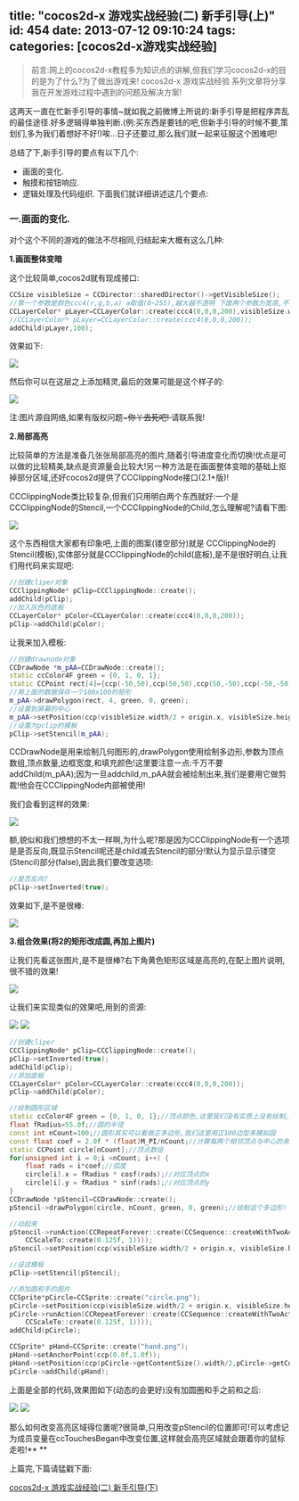title: "cocos2d-x 游戏实战经验(二) 新手引导(上)"
id: 454
date: 2013-07-12 09:10:24
tags:
categories: [cocos2d-x游戏实战经验]
---

> 前言:网上的cocos2d-x教程多为知识点的讲解,但我们学习cocos2d-x的目的是为了什么?为了做出游戏来! cocos2d-x 游戏实战经验 系列文章将分享我在开发游戏过程中遇到的问题及解决方案!


<!--more-->
这两天一直在忙新手引导的事情~就如我之前微博上所说的:新手引导是把程序弄乱的最佳途径.好多逻辑得单独判断.(例:买东西是要钱的吧,但新手引导的时候不要,策划们,多为我们着想好不好!)唉...日子还要过,那么我们就一起来征服这个困难吧!



总结了下,新手引导的要点有以下几个:

*   画面的变化.
*   触摸和按钮响应.
*   逻辑处理及代码组织.
下面我们就详细讲述这几个要点:

<!--more-->

### **一.画面的变化.**

对个这个不同的游戏的做法不尽相同,归结起来大概有这么几种:

**1.画面整体变暗**

这个比较简单,cocos2d就有现成接口:
```c++
CCSize visibleSize = CCDirector::sharedDirector()->getVisibleSize();
//第一个参数是颜色ccc4(r,g,b,a) a取值(0~255),越大越不透明 下面两个参数为宽高,不传默认为屏幕大小
CCLayerColor* pLayer=CCLayerColor::create(ccc4(0,0,0,200),visibleSize.width,visibleSize.height);
//CCLayerColor* pLayer=CCLayerColor::create(ccc4(0,0,0,200));
addChild(pLayer,100);
```
效果如下:

![](/images/8bebf85cd9542e0f88c7ee3255a7acc18702246e.png)

然后你可以在这层之上添加精灵,最后的效果可能是这个样子的:

![](/images/59a6b1785d67bebd68e32147cf750bd7c56b07b6.jpg)

注:图片源自网络,如果有版权问题~<del>你丫去死吧! </del>请联系我!



**2.局部高亮**

比较简单的方法是准备几张张局部高亮的图片,随着引导进度变化而切换!优点是可以做的比较精美,缺点是资源量会比较大!另一种方法是在画面整体变暗的基础上抠掉部分区域,还好cocos2d提供了CCClippingNode接口(2.1+版)!

CCClippingNode类比较复杂,但我们只用明白两个东西就好:一个是CCClippingNode的Stencil,一个CCClippingNode的Child,怎么理解呢?请看下图:

![](/images/3bafb7cc8abe1b311d8783143f104a1fcf3fabc3.jpg)



这个东西相信大家都有印象吧,上面的图案(镂空部分)就是 CCClippingNode的Stencil(模板),实体部分就是CCClippingNode的child(底板),是不是很好明白,让我们用代码来实现吧:
```c++
//创建cliper对象
CCClippingNode* pClip=CCClippingNode::create();
addChild(pClip);
//加入灰色的底板
CCLayerColor* pColor=CCLayerColor::create(ccc4(0,0,0,200));
pClip->addChild(pColor);
```
让我来加入模板:
```c++
//创建drawnode对象
CCDrawNode *m_pAA=CCDrawNode::create();
static ccColor4F green = {0, 1, 0, 1};
static CCPoint rect[4]={ccp(-50,50),ccp(50,50),ccp(50,-50),ccp(-50,-50)};
//用上面的数据保存一个100x100的矩形
m_pAA->drawPolygon(rect, 4, green, 0, green);
//设置到屏幕的中心
m_pAA->setPosition(ccp(visibleSize.width/2 + origin.x, visibleSize.height/2 + origin.y));
//设置为pclip的模板
pClip->setStencil(m_pAA);
```
CCDrawNode是用来绘制几何图形的,drawPolygon使用绘制多边形,参数为顶点数组,顶点数量,边框宽度,和填充颜色!这里要注意一点:千万不要addChild(m_pAA);因为一旦addchild,m_pAA就会被绘制出来,我们是要用它做剪裁!他会在CCClippingNode内部被使用!

我们会看到这样的效果:

![](/images/619417dcbc781b892bbd10f639e0cfcf2f439081.png)



额,貌似和我们想想的不太一样啊,为什么呢?那是因为CCClippingNode有一个选项是是否反向,既显示Stencil呢还是child减去Stencil的部分!默认为显示显示镂空(Stencil)部分(false),因此我们要改变选项:
```c++
//是否反向?
pClip->setInverted(true);
```
效果如下,是不是很棒:

![](/images/66431e65814f0ba6af085db0028b02838cbe5ffc.png)





**3.组合效果(将2的矩形改成圆,再加上图片)**

让我们先看这张图片,是不是很棒?右下角黄色矩形区域是高亮的,在配上图片说明,很不错的效果!

![](/images/77dcc9c78e40e4cf541eb41c386a1a731d8b2eff.png)

让我们来实现类似的效果吧,用到的资源:

![](/images/4b4e61741854ffcb3842717d4fc4acfbff73eb69.png) ![](/images/d7572b333f1016a1262e7a6aba920b2d475ce8d2.png)


```c++
//创建cliper
CCClippingNode* pClip=CCClippingNode::create();
pClip->setInverted(true);
addChild(pClip);
//添加底板
CCLayerColor* pColor=CCLayerColor::create(ccc4(0,0,0,200));
pClip->addChild(pColor);

//绘制圆形区域
static ccColor4F green = {0, 1, 0, 1};//顶点颜色,这里我们没有实质上没有绘制,所以看不出颜色
float fRadius=55.0f;//圆的半径
const int nCount=100;//圆形其实可以看做正多边形,我们这里用正100边型来模拟园
const float coef = 2.0f * (float)M_PI/nCount;//计算每两个相邻顶点与中心的夹角
static CCPoint circle[nCount];//顶点数组
for(unsigned int i = 0;i <nCount; i++) {
	float rads = i*coef;//弧度
	circle[i].x = fRadius * cosf(rads);//对应顶点的x
	circle[i].y = fRadius * sinf(rads);//对应顶点的y
}
CCDrawNode *pStencil=CCDrawNode::create();
pStencil->drawPolygon(circle, nCount, green, 0, green);//绘制这个多边形!

//动起来
pStencil->runAction(CCRepeatForever::create(CCSequence::createWithTwoActions(CCScaleBy::create(0.05f, 0.95f),
	CCScaleTo::create(0.125f, 1))));
pStencil->setPosition(ccp(visibleSize.width/2 + origin.x, visibleSize.height/2 + origin.y));

//设这模板
pClip->setStencil(pStencil);

//添加圆和手的图片
CCSprite*pCircle=CCSprite::create("circle.png");
pCircle->setPosition(ccp(visibleSize.width/2 + origin.x, visibleSize.height/2 + origin.y));
pCircle->runAction(CCRepeatForever::create(CCSequence::createWithTwoActions(CCScaleBy::create(0.05f, 0.95f),
	CCScaleTo::create(0.125f, 1))));
addChild(pCircle);

CCSprite* pHand=CCSprite::create("hand.png");
pHand->setAnchorPoint(ccp(0.0f,1.0f));
pHand->setPosition(ccp(pCircle->getContentSize().width/2,pCircle->getContentSize().height/2));
pCircle->addChild(pHand);
```
上面是全部的代码,效果图如下(动态的会更好)没有加圆圈和手之前和之后:

![](/images/d5aa7f74709ae7859b6d1e42ca80acbca896c1cb.png) ![](/images/25a577181967c0f857d26f87c63609add169a784.png)

那么如何改变高亮区域得位置呢?很简单,只用改变pStencil的位置即可!可以考虑记为成员变量在ccTouchesBegan中改变位置,这样就会高亮区域就会跟着你的鼠标走啦!**
**



上篇完,下篇请猛戳下面:

[cocos2d-x 游戏实战经验(二) 新手引导(下)](http://blog.justbilt.com/2013/07/12/cocos2d-x-%E6%B8%B8%E6%88%8F%E5%AE%9E%E6%88%98%E7%BB%8F%E9%AA%8C%E4%BA%8C-%E6%96%B0%E6%89%8B%E5%BC%95%E5%AF%BC%E4%B8%8B/)




